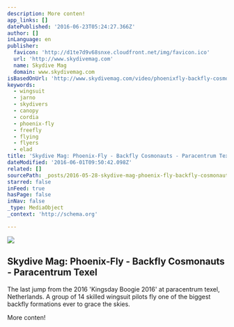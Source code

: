 ```yaml
---
description: More conten!
app_links: []
datePublished: '2016-06-23T05:24:27.366Z'
author: []
inLanguage: en
publisher:
  favicon: 'http://d1te7d9v68snxe.cloudfront.net/img/favicon.ico'
  url: 'http://www.skydivemag.com'
  name: Skydive Mag
  domain: www.skydivemag.com
isBasedOnUrl: 'http://www.skydivemag.com/video/phoenixfly-backfly-cosmonauts-paracentru'
keywords:
  - wingsuit
  - jarno
  - skydivers
  - canopy
  - cordia
  - phoenix-fly
  - freefly
  - flying
  - flyers
  - elad
title: 'Skydive Mag: Phoenix-Fly - Backfly Cosmonauts - Paracentrum Texel'
dateModified: '2016-06-01T09:50:42.098Z'
related: []
sourcePath: _posts/2016-05-28-skydive-mag-phoenix-fly-backfly-cosmonauts-paracentrum.md
starred: false
inFeed: true
hasPage: false
inNav: false
_type: MediaObject
_context: 'http://schema.org'

---
```

<article style=""><img src="https://s3-us-west-2.amazonaws.com/the-grid-img/p/382233a717200865120f0ca828f98325c41b6b22.jpg" /><h1>Skydive Mag: Phoenix-Fly - Backfly Cosmonauts - Paracentrum Texel</h1><p>The last jump from the 2016 'Kingsday Boogie 2016' at paracentrum texel, Netherlands. A group of 14 skilled wingsuit pilots fly one of the biggest backfly formations ever to grace the skies.</p></article>

More conten!